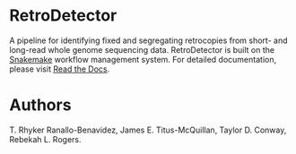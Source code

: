 # RetroDetector
A pipeline for identifying fixed and segregating retrocopies from short- and long-read whole genome sequencing data. RetroDetector is built on the [Snakemake](https://snakemake.readthedocs.io/en/stable/) workflow management system. For detailed documentation, please visit [Read the Docs](https://retrodetector.readthedocs.io/en/latest/index.html).

# Authors
T. Rhyker Ranallo-Benavidez, James E. Titus-McQuillan, Taylor D. Conway, Rebekah L. Rogers.
